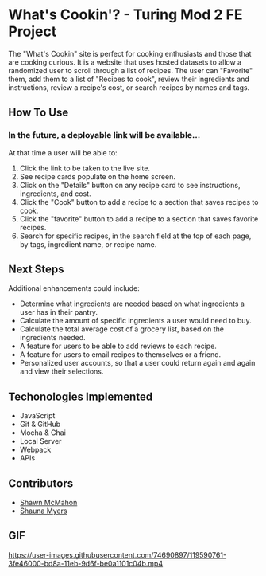 # What's Cookin'? - Turing Mod 2 FE Project


The "What's Cookin" site is perfect for cooking enthusiasts and those that are cooking curious. It is a website that uses hosted datasets to allow a randomized user to scroll through a list of recipes. The user can "Favorite" them, add them to a list of "Recipes to cook", review their ingredients and instructions, review a recipe's cost, or search recipes by names and tags.

## How To Use

### In the future, a deployable link will be available...

At that time a user will be able to:

1. Click the link to be taken to the live site.
2. See recipe cards populate on the home screen.
3. Click on the "Details" button on any recipe card to see instructions, ingredients, and cost.
4. Click the "Cook" button to add a recipe to a section that saves recipes to cook.
5. Click the "favorite" button to add a recipe to a section that saves favorite recipes.
6. Search for specific recipes, in the search field at the top of each page, by tags, ingredient name, or recipe name.


## Next Steps

Additional enhancements could include:

- Determine what ingredients are needed based on what ingredients a user has in their pantry.
- Calculate the amount of specific ingredients a user would need to buy.
- Calculate the total average cost of a grocery list, based on the ingredients needed.
- A feature for users to be able to add reviews to each recipe.
- A feature for users to email recipes to themselves or a friend.
- Personalized user accounts, so that a user could return again and again and view their selections.

## Techonologies Implemented

- JavaScript
- Git & GitHub
- Mocha & Chai
- Local Server
- Webpack
- APIs

## Contributors 

- [Shawn McMahon](https://github.com/ShawnMcMahon)
- [Shauna Myers](https://github.com/ShaunaMyers)

## GIF


https://user-images.githubusercontent.com/74690897/119590761-3fe46000-bd8a-11eb-9d6f-be0a1101c04b.mp4



